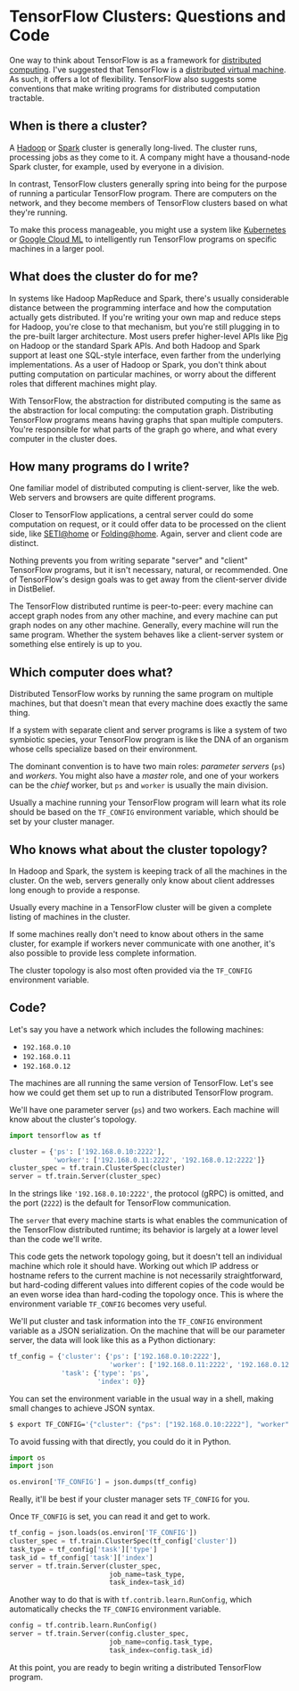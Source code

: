 # TensorFlow Clusters: Questions and Code

One way to think about TensorFlow is as a framework for [distributed computing](https://en.wikipedia.org/wiki/Distributed_computing). I've suggested that TensorFlow is a [distributed virtual machine](/20170328-tensorflow_as_a_distributed_virtual_machine/). As such, it offers a lot of flexibility. TensorFlow also suggests some conventions that make writing programs for distributed computation tractable.


## When is there a cluster?

A [Hadoop](http://hadoop.apache.org/) or [Spark](http://spark.apache.org/) cluster is generally long-lived. The cluster runs, processing jobs as they come to it. A company might have a thousand-node Spark cluster, for example, used by everyone in a division.

In contrast, TensorFlow clusters generally spring into being for the purpose of running a particular TensorFlow program. There are computers on the network, and they become members of TensorFlow clusters based on what they're running.

To make this process manageable, you might use a system like [Kubernetes](https://kubernetes.io/) or [Google Cloud ML](https://cloud.google.com/ml-engine/) to intelligently run TensorFlow programs on specific machines in a larger pool.


## What does the cluster do for me?

In systems like Hadoop MapReduce and Spark, there's usually considerable distance between the programming interface and how the computation actually gets distributed. If you're writing your own map and reduce steps for Hadoop, you're close to that mechanism, but you're still plugging in to the pre-built larger architecture. Most users prefer higher-level APIs like [Pig](https://pig.apache.org/) on Hadoop or the standard Spark APIs. And both Hadoop and Spark support at least one SQL-style interface, even farther from the underlying implementations. As a user of Hadoop or Spark, you don't think about putting computation on particular machines, or worry about the different roles that different machines might play.

With TensorFlow, the abstraction for distributed computing is the same as the abstraction for local computing: the computation graph. Distributing TensorFlow programs means having graphs that span multiple computers. You're responsible for what parts of the graph go where, and what every computer in the cluster does.


## How many programs do I write?

One familiar model of distributed computing is client-server, like the web. Web servers and browsers are quite different programs.

Closer to TensorFlow applications, a central server could do some computation on request, or it could offer data to be processed on the client side, like [SETI@home](https://setiathome.berkeley.edu/) or [Folding@home](https://folding.stanford.edu/). Again, server and client code are distinct.

Nothing prevents you from writing separate "server" and "client" TensorFlow programs, but it isn't necessary, natural, or recommended. One of TensorFlow's design goals was to get away from the client-server divide in DistBelief.

The TensorFlow distributed runtime is peer-to-peer: every machine can accept graph nodes from any other machine, and every machine can put graph nodes on any other machine. Generally, every machine will run the same program. Whether the system behaves like a client-server system or something else entirely is up to you.


## Which computer does what?

Distributed TensorFlow works by running the same program on multiple machines, but that doesn't mean that every machine does exactly the same thing.

If a system with separate client and server programs is like a system of two symbiotic species, your TensorFlow program is like the DNA of an organism whose cells specialize based on their environment.

The dominant convention is to have two main roles: _parameter servers_ (`ps`) and _workers_. You might also have a _master_ role, and one of your workers can be the _chief_ worker, but `ps` and `worker` is usually the main division.

Usually a machine running your TensorFlow program will learn what its role should be based on the `TF_CONFIG` environment variable, which should be set by your cluster manager.


## Who knows what about the cluster topology?

In Hadoop and Spark, the system is keeping track of all the machines in the cluster. On the web, servers generally only know about client addresses long enough to provide a response.

Usually every machine in a TensorFlow cluster will be given a complete listing of machines in the cluster.

If some machines really don't need to know about others in the same cluster, for example if workers never communicate with one another, it's also possible to provide less complete information.

The cluster topology is also most often provided via the `TF_CONFIG` environment variable.


## Code?

Let's say you have a network which includes the following machines:

 * `192.168.0.10`
 * `192.168.0.11`
 * `192.168.0.12`

The machines are all running the same version of TensorFlow. Let's see how we could get them set up to run a distributed TensorFlow program.

We'll have one parameter server (`ps`) and two workers. Each machine will know about the cluster's topology.

```python
import tensorflow as tf

cluster = {'ps': ['192.168.0.10:2222'],
           'worker': ['192.168.0.11:2222', '192.168.0.12:2222']}
cluster_spec = tf.train.ClusterSpec(cluster)
server = tf.train.Server(cluster_spec)
```

In the strings like `'192.168.0.10:2222'`, the protocol (gRPC) is omitted, and the port (`2222`) is the default for TensorFlow communication.

The `server` that every machine starts is what enables the communication of the TensorFlow distributed runtime; its behavior is largely at a lower level than the code we'll write.

This code gets the network topology going, but it doesn't tell an individual machine which role it should have. Working out which IP address or hostname refers to the current machine is not necessarily straightforward, but hard-coding different values into different copies of the code would be an even worse idea than hard-coding the topology once. This is where the environment variable `TF_CONFIG` becomes very useful.

We'll put cluster and task information into the `TF_CONFIG` environment variable as a JSON serialization. On the machine that will be our parameter server, the data will look like this as a Python dictionary:

```python
tf_config = {'cluster': {'ps': ['192.168.0.10:2222'],
                         'worker': ['192.168.0.11:2222', '192.168.0.12:2222']},
             'task': {'type': 'ps',
                      'index': 0}}
```

You can set the environment variable in the usual way in a shell, making small changes to achieve JSON syntax.

```bash
$ export TF_CONFIG='{"cluster": {"ps": ["192.168.0.10:2222"], "worker": ["192.168.0.11:2222", "192.168.0.12:2222"]}, "task": {"type": "ps", "index": 0}}'
```

To avoid fussing with that directly, you could do it in Python.

```python
import os
import json

os.environ['TF_CONFIG'] = json.dumps(tf_config)
```

Really, it'll be best if your cluster manager sets `TF_CONFIG` for you.

Once `TF_CONFIG` is set, you can read it and get to work.

```python
tf_config = json.loads(os.environ['TF_CONFIG'])
cluster_spec = tf.train.ClusterSpec(tf_config['cluster'])
task_type = tf_config['task']['type']
task_id = tf_config['task']['index']
server = tf.train.Server(cluster_spec,
                         job_name=task_type,
                         task_index=task_id)
```

Another way to do that is with `tf.contrib.learn.RunConfig`, which automatically checks the `TF_CONFIG` environment variable.

```python
config = tf.contrib.learn.RunConfig()
server = tf.train.Server(config.cluster_spec,
                         job_name=config.task_type,
                         task_index=config.task_id)
```

At this point, you are ready to begin writing a distributed TensorFlow program.
